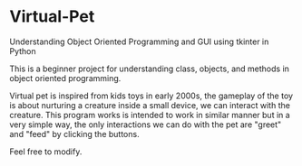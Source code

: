 # Virtual-Pet
Understanding Object Oriented Programming and GUI using tkinter in Python 

This is a beginner project for understanding class, objects, and methods in object oriented programming.

Virtual pet is inspired from kids toys in early 2000s, the gameplay of the toy is about nurturing a creature inside a small device, we can interact with the creature.
This program works is intended to work in similar manner but in a very simple way, the only interactions we can do with the pet are "greet" and "feed" by clicking the buttons.

Feel free to modify.
